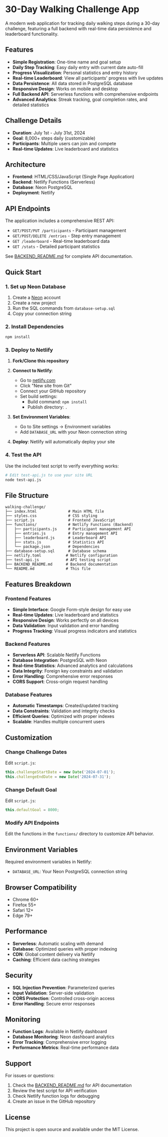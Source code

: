 # 30-Day Walking Challenge App

A modern web application for tracking daily walking steps during a 30-day challenge, featuring a full backend with real-time data persistence and leaderboard functionality.

## Features

- **Simple Registration**: One-time name and goal setup
- **Daily Step Tracking**: Easy daily entry with current date auto-fill
- **Progress Visualization**: Personal statistics and entry history
- **Real-time Leaderboard**: View all participants' progress with live updates
- **Data Persistence**: All data stored in PostgreSQL database
- **Responsive Design**: Works on mobile and desktop
- **Full Backend API**: Serverless functions with comprehensive endpoints
- **Advanced Analytics**: Streak tracking, goal completion rates, and detailed statistics

## Challenge Details

- **Duration**: July 1st - July 31st, 2024
- **Goal**: 8,000+ steps daily (customizable)
- **Participants**: Multiple users can join and compete
- **Real-time Updates**: Live leaderboard and statistics

## Architecture

- **Frontend**: HTML/CSS/JavaScript (Single Page Application)
- **Backend**: Netlify Functions (Serverless)
- **Database**: Neon PostgreSQL
- **Deployment**: Netlify

## API Endpoints

The application includes a comprehensive REST API:

- `GET/POST/PUT /participants` - Participant management
- `GET/POST/DELETE /entries` - Step entry management
- `GET /leaderboard` - Real-time leaderboard data
- `GET /stats` - Detailed participant statistics

See [BACKEND_README.md](BACKEND_README.md) for complete API documentation.

## Quick Start

### 1. Set up Neon Database

1. Create a [Neon](https://neon.tech) account
2. Create a new project
3. Run the SQL commands from `database-setup.sql`
4. Copy your connection string

### 2. Install Dependencies

```bash
npm install
```

### 3. Deploy to Netlify

1. **Fork/Clone this repository**
2. **Connect to Netlify**:
   - Go to [netlify.com](https://netlify.com)
   - Click "New site from Git"
   - Connect your GitHub repository
   - Set build settings:
     - Build command: `npm install`
     - Publish directory: `.`

3. **Set Environment Variables**:
   - Go to Site settings → Environment variables
   - Add `DATABASE_URL` with your Neon connection string

4. **Deploy**: Netlify will automatically deploy your site

### 4. Test the API

Use the included test script to verify everything works:

```bash
# Edit test-api.js to use your site URL
node test-api.js
```

## File Structure

```
walking-challenge/
├── index.html              # Main HTML file
├── styles.css              # CSS styling
├── script.js               # Frontend JavaScript
├── functions/              # Netlify Functions (Backend)
│   ├── participants.js     # Participant management API
│   ├── entries.js          # Entry management API
│   ├── leaderboard.js      # Leaderboard API
│   ├── stats.js            # Statistics API
│   └── package.json        # Dependencies
├── database-setup.sql      # Database schema
├── netlify.toml           # Netlify configuration
├── test-api.js            # API testing script
├── BACKEND_README.md      # Backend documentation
└── README.md              # This file
```

## Features Breakdown

### Frontend Features
- **Simple Interface**: Google Form-style design for easy use
- **Real-time Updates**: Live leaderboard and statistics
- **Responsive Design**: Works perfectly on all devices
- **Data Validation**: Input validation and error handling
- **Progress Tracking**: Visual progress indicators and statistics

### Backend Features
- **Serverless API**: Scalable Netlify Functions
- **Database Integration**: PostgreSQL with Neon
- **Real-time Statistics**: Advanced analytics and calculations
- **Data Integrity**: Foreign key constraints and validation
- **Error Handling**: Comprehensive error responses
- **CORS Support**: Cross-origin request handling

### Database Features
- **Automatic Timestamps**: Created/updated tracking
- **Data Constraints**: Validation and integrity checks
- **Efficient Queries**: Optimized with proper indexes
- **Scalable**: Handles multiple concurrent users

## Customization

### Change Challenge Dates
Edit `script.js`:
```javascript
this.challengeStartDate = new Date('2024-07-01');
this.challengeEndDate = new Date('2024-07-31');
```

### Change Default Goal
Edit `script.js`:
```javascript
this.defaultGoal = 8000;
```

### Modify API Endpoints
Edit the functions in the `functions/` directory to customize API behavior.

## Environment Variables

Required environment variables in Netlify:

- `DATABASE_URL`: Your Neon PostgreSQL connection string

## Browser Compatibility

- Chrome 60+
- Firefox 55+
- Safari 12+
- Edge 79+

## Performance

- **Serverless**: Automatic scaling with demand
- **Database**: Optimized queries with proper indexing
- **CDN**: Global content delivery via Netlify
- **Caching**: Efficient data caching strategies

## Security

- **SQL Injection Prevention**: Parameterized queries
- **Input Validation**: Server-side validation
- **CORS Protection**: Controlled cross-origin access
- **Error Handling**: Secure error responses

## Monitoring

- **Function Logs**: Available in Netlify dashboard
- **Database Monitoring**: Neon dashboard analytics
- **Error Tracking**: Comprehensive error logging
- **Performance Metrics**: Real-time performance data

## Support

For issues or questions:
1. Check the [BACKEND_README.md](BACKEND_README.md) for API documentation
2. Review the test script for API verification
3. Check Netlify function logs for debugging
4. Create an issue in the GitHub repository

## License

This project is open source and available under the MIT License. 